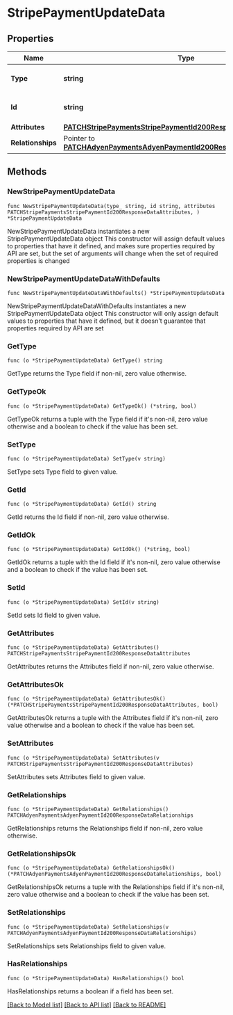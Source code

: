 # StripePaymentUpdateData

## Properties

Name | Type | Description | Notes
------------ | ------------- | ------------- | -------------
**Type** | **string** | The resource&#39;s type | [default to "stripe_payments"]
**Id** | **string** | The resource&#39;s id | 
**Attributes** | [**PATCHStripePaymentsStripePaymentId200ResponseDataAttributes**](PATCHStripePaymentsStripePaymentId200ResponseDataAttributes.md) |  | 
**Relationships** | Pointer to [**PATCHAdyenPaymentsAdyenPaymentId200ResponseDataRelationships**](PATCHAdyenPaymentsAdyenPaymentId200ResponseDataRelationships.md) |  | [optional] 

## Methods

### NewStripePaymentUpdateData

`func NewStripePaymentUpdateData(type_ string, id string, attributes PATCHStripePaymentsStripePaymentId200ResponseDataAttributes, ) *StripePaymentUpdateData`

NewStripePaymentUpdateData instantiates a new StripePaymentUpdateData object
This constructor will assign default values to properties that have it defined,
and makes sure properties required by API are set, but the set of arguments
will change when the set of required properties is changed

### NewStripePaymentUpdateDataWithDefaults

`func NewStripePaymentUpdateDataWithDefaults() *StripePaymentUpdateData`

NewStripePaymentUpdateDataWithDefaults instantiates a new StripePaymentUpdateData object
This constructor will only assign default values to properties that have it defined,
but it doesn't guarantee that properties required by API are set

### GetType

`func (o *StripePaymentUpdateData) GetType() string`

GetType returns the Type field if non-nil, zero value otherwise.

### GetTypeOk

`func (o *StripePaymentUpdateData) GetTypeOk() (*string, bool)`

GetTypeOk returns a tuple with the Type field if it's non-nil, zero value otherwise
and a boolean to check if the value has been set.

### SetType

`func (o *StripePaymentUpdateData) SetType(v string)`

SetType sets Type field to given value.


### GetId

`func (o *StripePaymentUpdateData) GetId() string`

GetId returns the Id field if non-nil, zero value otherwise.

### GetIdOk

`func (o *StripePaymentUpdateData) GetIdOk() (*string, bool)`

GetIdOk returns a tuple with the Id field if it's non-nil, zero value otherwise
and a boolean to check if the value has been set.

### SetId

`func (o *StripePaymentUpdateData) SetId(v string)`

SetId sets Id field to given value.


### GetAttributes

`func (o *StripePaymentUpdateData) GetAttributes() PATCHStripePaymentsStripePaymentId200ResponseDataAttributes`

GetAttributes returns the Attributes field if non-nil, zero value otherwise.

### GetAttributesOk

`func (o *StripePaymentUpdateData) GetAttributesOk() (*PATCHStripePaymentsStripePaymentId200ResponseDataAttributes, bool)`

GetAttributesOk returns a tuple with the Attributes field if it's non-nil, zero value otherwise
and a boolean to check if the value has been set.

### SetAttributes

`func (o *StripePaymentUpdateData) SetAttributes(v PATCHStripePaymentsStripePaymentId200ResponseDataAttributes)`

SetAttributes sets Attributes field to given value.


### GetRelationships

`func (o *StripePaymentUpdateData) GetRelationships() PATCHAdyenPaymentsAdyenPaymentId200ResponseDataRelationships`

GetRelationships returns the Relationships field if non-nil, zero value otherwise.

### GetRelationshipsOk

`func (o *StripePaymentUpdateData) GetRelationshipsOk() (*PATCHAdyenPaymentsAdyenPaymentId200ResponseDataRelationships, bool)`

GetRelationshipsOk returns a tuple with the Relationships field if it's non-nil, zero value otherwise
and a boolean to check if the value has been set.

### SetRelationships

`func (o *StripePaymentUpdateData) SetRelationships(v PATCHAdyenPaymentsAdyenPaymentId200ResponseDataRelationships)`

SetRelationships sets Relationships field to given value.

### HasRelationships

`func (o *StripePaymentUpdateData) HasRelationships() bool`

HasRelationships returns a boolean if a field has been set.


[[Back to Model list]](../README.md#documentation-for-models) [[Back to API list]](../README.md#documentation-for-api-endpoints) [[Back to README]](../README.md)


